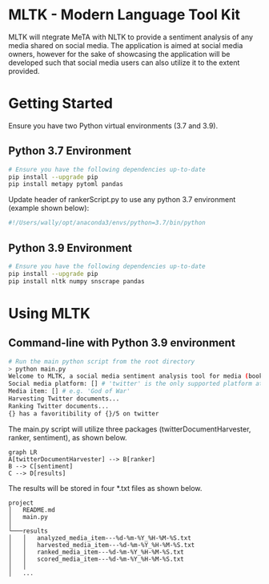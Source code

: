# MLTK - Modern Language Tool Kit

MLTK will ntegrate MeTA with NLTK to provide a sentiment analysis of any media shared on social media. The application is aimed at social media owners, however for the sake of showcasing the application will be developed such that social media users can also utilize it to the extent provided.
# Getting Started
Ensure you have two Python virtual environments (3.7 and 3.9).
## Python 3.7 Environment
```bash
# Ensure you have the following dependencies up-to-date
pip install --upgrade pip
pip install metapy pytoml pandas
```
Update header of rankerScript.py to use any python 3.7 environment (example shown below):
```python
#!/Users/wally/opt/anaconda3/envs/python=3.7/bin/python
```
## Python 3.9 Environment
```bash
# Ensure you have the following dependencies up-to-date
pip install --upgrade pip
pip install nltk numpy snscrape pandas
```
# Using MLTK
## Command-line with Python 3.9 environment
```bash
# Run the main python script from the root directory
> python main.py
Welcome to MLTK, a social media sentiment analysis tool for media (books, movies, games, etc). Please provide a social media platform and media item.
Social media platform: [] # 'twitter' is the only supported platform at this time
Media item: [] # e.g. 'God of War'
Harvesting Twitter documents...
Ranking Twitter documents...
{} has a favoritibility of {}/5 on twitter
```
The main.py script will utilize three packages (twitterDocumentHarvester, ranker, sentiment), as shown below.
```mermaid
graph LR
A[twitterDocumentHarvester] --> B[ranker]
B --> C[sentiment]
C --> D[results]
```

The results will be stored in four *.txt files as shown below.
```
project
│   README.md
│   main.py    
│
└───results
│   │   analyzed_media_item---%d-%m-%Y_%H-%M-%S.txt
│   │   harvested_media_item---%d-%m-%Y_%H-%M-%S.txt
│   │   ranked_media_item---%d-%m-%Y_%H-%M-%S.txt
│   │   scored_media_item---%d-%m-%Y_%H-%M-%S.txt
│   │
│   ...
```
